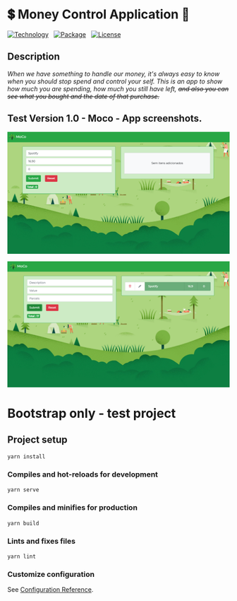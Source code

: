 <h1>💲 Money Control Application 💸</h1>

[![Technology][vue-image]][vue-url]  
[![Package][bootstrap]][bootstrap-url]  
[![License][license-image]][license-url]


[vue-url]: https://vuejs.org/
[vue-image]: https://img.shields.io/badge/Vue-cli-green?style=for-the-badge&logo=vue.js

[license-url]: https://opensource.org/licenses/MIT
[license-image]: https://img.shields.io/badge/License-MIT-blue?style=for-the-badge&logo=github

[bootstrap-url]: https://getbootstrap.com/
[bootstrap]: https://img.shields.io/badge/Bootstrap-Vue-brightgreen?style=for-the-badge&logo=bootstrap


<h2>Description</h2>

_When we have something to handle our money, it's always easy to know when you should stop spend and control your self. This is an app to show how much you are spending, how much you still have left, ~~and also you can see what you bought and the date of that purchase.~~_


## Test Version 1.0 - Moco - App screenshots.
[![Exemplo1](https://raw.githubusercontent.com/rickson-simoes/Moco/master/img_exemplos/exemplo1.png "Demonstração de projeto - Descrevendo o item")](https://raw.githubusercontent.com/rickson-simoes/Moco/master/img_exemplos/exemplo1.png "Demonstração de projeto")

[![Exemplo2](https://raw.githubusercontent.com/rickson-simoes/Moco/master/img_exemplos/exemplo2.png "Demonstração de projeto - Item inserido")](https://raw.githubusercontent.com/rickson-simoes/Moco/master/img_exemplos/exemplo2.png "Demonstração de projeto")

# Bootstrap only - test project

## Project setup
```
yarn install
```

### Compiles and hot-reloads for development
```
yarn serve
```

### Compiles and minifies for production
```
yarn build
```

### Lints and fixes files
```
yarn lint
```

### Customize configuration
See [Configuration Reference](https://cli.vuejs.org/config/).
